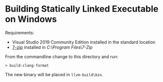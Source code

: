 # Building Statically Linked Executable on Windows

Requirements:
  - Visual Studio 2019 Community Edition installed in the standard location
  - [7-zip](https://www.7-zip.org/download.html) installed in *C:\Program Files\7-Zip*

From the commandline change to this directory and run:

```shell
> build-clang-format
```

The new binary will be placed in `llvm-build\bin`.